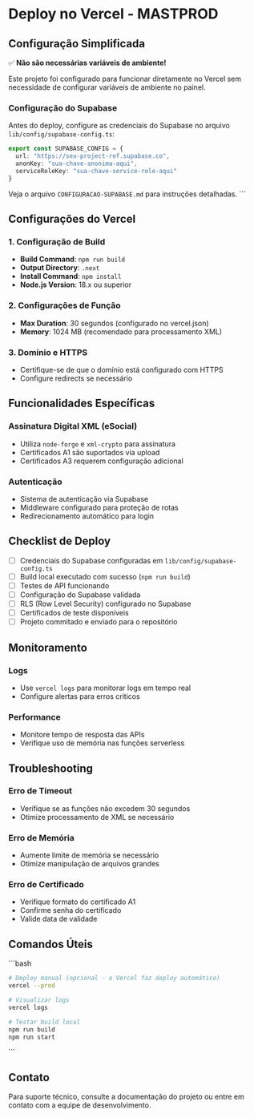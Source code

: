 # Deploy no Vercel - MASTPROD

## Configuração Simplificada

✅ **Não são necessárias variáveis de ambiente!**

Este projeto foi configurado para funcionar diretamente no Vercel sem necessidade de configurar variáveis de ambiente no painel.

### Configuração do Supabase

Antes do deploy, configure as credenciais do Supabase no arquivo `lib/config/supabase-config.ts`:

```typescript
export const SUPABASE_CONFIG = {
  url: "https://seu-project-ref.supabase.co",
  anonKey: "sua-chave-anonima-aqui",
  serviceRoleKey: "sua-chave-service-role-aqui"
}
```

Veja o arquivo `CONFIGURACAO-SUPABASE.md` para instruções detalhadas.
\`\`\`

## Configurações do Vercel

### 1. Configuração de Build
- **Build Command**: `npm run build`
- **Output Directory**: `.next`
- **Install Command**: `npm install`
- **Node.js Version**: 18.x ou superior

### 2. Configurações de Função
- **Max Duration**: 30 segundos (configurado no vercel.json)
- **Memory**: 1024 MB (recomendado para processamento XML)

### 3. Domínio e HTTPS
- Certifique-se de que o domínio está configurado com HTTPS
- Configure redirects se necessário

## Funcionalidades Específicas

### Assinatura Digital XML (eSocial)
- Utiliza `node-forge` e `xml-crypto` para assinatura
- Certificados A1 são suportados via upload
- Certificados A3 requerem configuração adicional

### Autenticação
- Sistema de autenticação via Supabase
- Middleware configurado para proteção de rotas
- Redirecionamento automático para login

## Checklist de Deploy

- [ ] Credenciais do Supabase configuradas em `lib/config/supabase-config.ts`
- [ ] Build local executado com sucesso (`npm run build`)
- [ ] Testes de API funcionando
- [ ] Configuração do Supabase validada
- [ ] RLS (Row Level Security) configurado no Supabase
- [ ] Certificados de teste disponíveis
- [ ] Projeto commitado e enviado para o repositório

## Monitoramento

### Logs
- Use `vercel logs` para monitorar logs em tempo real
- Configure alertas para erros críticos

### Performance
- Monitore tempo de resposta das APIs
- Verifique uso de memória nas funções serverless

## Troubleshooting

### Erro de Timeout
- Verifique se as funções não excedem 30 segundos
- Otimize processamento de XML se necessário

### Erro de Memória
- Aumente limite de memória se necessário
- Otimize manipulação de arquivos grandes

### Erro de Certificado
- Verifique formato do certificado A1
- Confirme senha do certificado
- Valide data de validade

## Comandos Úteis

\`\`\`bash
```bash
# Deploy manual (opcional - o Vercel faz deploy automático)
vercel --prod

# Visualizar logs
vercel logs

# Testar build local
npm run build
npm run start
```
\`\`\`

## Contato

Para suporte técnico, consulte a documentação do projeto ou entre em contato com a equipe de desenvolvimento.
